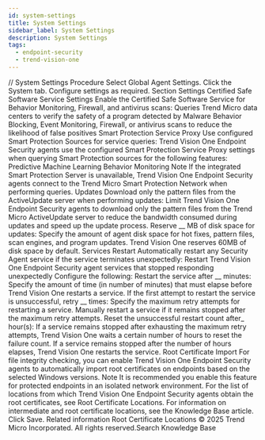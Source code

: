 ```yaml
---
id: system-settings
title: System Settings
sidebar_label: System Settings
description: System Settings
tags:
  - endpoint-security
  - trend-vision-one
---
```


/*<![CDATA[*/ $('#title').html($('meta[name=map-description]').attr('content')); /*]]>*/ System Settings Procedure Select Global Agent Settings. Click the System tab. Configure settings as required. Section Settings Certified Safe Software Service Settings Enable the Certified Safe Software Service for Behavior Monitoring, Firewall, and antivirus scans: Queries Trend Micro data centers to verify the safety of a program detected by Malware Behavior Blocking, Event Monitoring, Firewall, or antivirus scans to reduce the likelihood of false positives Smart Protection Service Proxy Use configured Smart Protection Sources for service queries: Trend Vision One Endpoint Security agents use the configured Smart Protection Service Proxy settings when querying Smart Protection sources for the following features: Predictive Machine Learning Behavior Monitoring Note If the integrated Smart Protection Server is unavailable, Trend Vision One Endpoint Security agents connect to the Trend Micro Smart Protection Network when performing queries. Updates Download only the pattern files from the ActiveUpdate server when performing updates: Limit Trend Vision One Endpoint Security agents to download only the pattern files from the Trend Micro ActiveUpdate server to reduce the bandwidth consumed during updates and speed up the update process. Reserve __ MB of disk space for updates: Specify the amount of agent disk space for hot fixes, pattern files, scan engines, and program updates. Trend Vision One reserves 60MB of disk space by default. Services Restart Automatically restart any Security Agent service if the service terminates unexpectedly: Restart Trend Vision One Endpoint Security agent services that stopped responding unexpectedly Configure the following: Restart the service after __ minutes: Specify the amount of time (in number of minutes) that must elapse before Trend Vision One restarts a service. If the first attempt to restart the service is unsuccessful, retry __ times: Specify the maximum retry attempts for restarting a service. Manually restart a service if it remains stopped after the maximum retry attempts. Reset the unsuccessful restart count after_ hour(s): If a service remains stopped after exhausting the maximum retry attempts, Trend Vision One waits a certain number of hours to reset the failure count. If a service remains stopped after the number of hours elapses, Trend Vision One restarts the service. Root Certificate Import For file integrity checking, you can enable Trend Vision One Endpoint Security agents to automatically import root certificates on endpoints based on the selected Windows versions. Note It is recommended you enable this feature for protected endpoints in an isolated network environment. For the list of locations from which Trend Vision One Endpoint Security agents obtain the root certificates, see Root Certificate Locations. For information on intermediate and root certificate locations, see the Knowledge Base article. Click Save. Related information Root Certificate Locations © 2025 Trend Micro Incorporated. All rights reserved.Search Knowledge Base